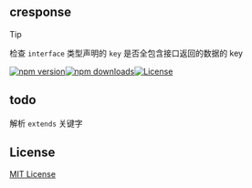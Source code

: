 ## cresponse

> [!TIP]
> 检查 `interface` 类型声明的 `key` 是否全包含接口返回的数据的 key

[![npm version][npm-version-src]][npm-package-href][![npm downloads][npm-monthly-downloads-src]][npm-monthly-downloads-href][![License][license-src]][npm-package-href]

## todo

解析 `extends` 关键字

## License

[MIT License](./LICENSE)

<!-- Badges -->

[npm-package-href]: https://npmjs.com/package/cresponse
[npm-monthly-downloads-src]: https://img.shields.io/npm/dm/cresponse.svg?style=flat-square
[npm-monthly-downloads-href]: http://npm-stat.com/charts.html?package=cresponse&from=2024-03-16
[npm-version-src]: https://img.shields.io/npm/v/cresponse/latest.svg?style=flat-square
[license-src]: https://img.shields.io/npm/l/cresponse.svg?style=flat-square
